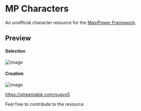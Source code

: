 # MP Characters

An unofficial character resource for the [MainPower Framework](https;//github.com/99jsp/mainpower).

## Preview

#### Selection
![image](https://github.com/user-attachments/assets/a1671c2f-36da-4767-9626-0b1bcac25566)

#### Creation
![image](https://github.com/user-attachments/assets/708b905c-5bac-4fa7-8b53-b25fe79cb96d)

https://streamable.com/xugys5

Feel free to contribute to the resource.
